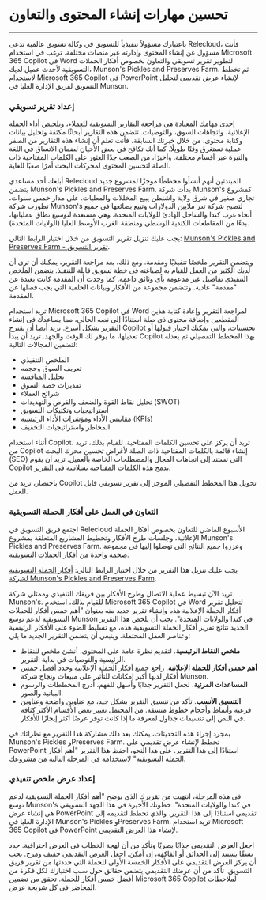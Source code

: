 # تحسين مهارات إنشاء المحتوى والتعاون
---
باعتبارك مسؤولاً تنفيذياً للتسويق في وكالة تسويق عالمية تدعى Relecloud، فأنت مسؤول عن إنشاء المحتوى وإدارته عبر منصات مختلفة. ترغب في استخدام Microsoft 365 Copilot في Word لتطوير تقرير تسويقي والتعاون بخصوص أفكار الحملات التسويقية لأحدث عميل لديك، Munson's Pickles and Preserves Farm. ثم تخطط لاستخدام Microsoft 365 Copilot في PowerPoint لإنشاء عرض تقديمي لتحليل التسويق لفريق الإدارة العليا في Munson.

### إعداد تقرير تسويقي

إحدى مهامك المعتادة هي مراجعة التقارير التسويقية للعملاء، وتلخيص أداء الحملة الإعلانية، واتجاهات السوق، والتوصيات. تتضمن هذه التقارير أبحاثًا مكثفة وتحليل بيانات وكتابة محتوى. من خلال خبرتك السابقة، فأنت تعلم أن إنشاء هذه التقارير من الصفر عملية تستغرق وقتًا طويلًا. كما أنك تكافح في بعض الأحيان لضمان الاتساق في اللغة والنبرة عبر أقسام مختلفة. وأخيرًا، من الصعب جدًا العثور على الكلمات المفتاحية ذات الصلة لتحسين المحتوى لمحركات البحث أمرًا صعبًا للغاية.

أبلغك أحد مساعدي Relecloud المبتدئين أنهم أنشأوا مخططًا موجزًا لمشروع جديد يتضمن Munson's Pickles and Preserves Farm. بدأت شركة Munson's كمشروع تجاري صغير في شرق ولاية واشنطن يبيع المخللات والمعلبات. على مدار خمس سنوات، تطورت شركة Munson's لتصبح شركة تدر ملايين الدولارات وتبيع بضائعها في جميع أنحاء غرب كندا والساحل الهادئ للولايات المتحدة. وهي مستعدة لتوسيع نطاق عملياتها، بدءًا من المقاطعات الكندية الوسطى ومنطقة الغرب الأوسط العليا (الولايات المتحدة).

يجب عليك تنزيل تقرير التسويق من خلال اختيار الرابط التالي: [Munson's Pickles and Preserves Farm - تقرير التسويق](https://go.microsoft.com/fwlink/?linkid=2268063).

ويتضمن التقرير ملخصًا تنفيذيًا ومقدمة. ومع ذلك، بعد مراجعة التقرير، يمكنك أن ترى أن لديك الكثير من العمل للقيام به لصياغته في خطة تسويق قابلة للتنفيذ. يتضمن الملخص التنفيذي تفاصيل غير مدعومة بأي وثائق داعمة. كما وجدت أن المقدمة كانت بعيدة عن "مقدمة" عادية. وتتضمن مجموعة من الأفكار وبيانات الخلفية التي يجب فصلها عن المقدمة.

تريد استخدام Microsoft 365 Copilot في Word لمراجعة التقرير وإعادة كتابة هذين المقطعين وإضافة محتوى ذي صلة استنادًا إلى نصه الحالي، مما يساعدك في إنشاء التقرير بشكل أسرع. تريد أيضا أن يقترح Copilot تحسينات، والتي يمكنك اختيار قبولها أو تعديلها، ما يوفر لك الوقت والجهد. تريد أن يبدأ Copilot بهذا المخطط التفصيلي ثم يعدله لتضمين المجالات التالية:

 -  الملخص التنفيذي
 -  تعريف السوق وحجمه
 -  تحليل المنافسة
 -  تقديرات حصة السوق
 -  شرائح العملاء
 -  تحليل نقاط القوة والضعف والفرص والتهديدات (SWOT)
 -  استراتيجيات وتكتيكات التسويق
 -  مقاييس الأداء ومؤشرات الأداء الرئيسية (KPIs)
 -  المخاطر واستراتيجيات التخفيف

أثناء استخدام Copilot، تريد أن يركز على تحسين الكلمات المفتاحية. للقيام بذلك، تريد من Copilot إنشاء قائمة بالكلمات المفتاحية ذات الصلة لأغراض تحسين محرك البحث (SEO) التي تستند إلى اتجاهات المجال والمصطلحات الخاصة بالعميل. تريد أن يقوم Copilot بدمج هذه الكلمات المفتاحية بسلاسة في التقرير.

باختصار، تريد من Copilot تحويل هذا المخطط التفصيلي الموجز إلى تقرير تسويقي قابل للعمل.

### التعاون في العمل على أفكار الحملة التسويقية

اجتمع فريق التسويق في Relecloud الأسبوع الماضي للتعاون بخصوص أفكار الحملة الإعلانية، وجلسات طرح الأفكار وتخطيط المشاريع المتعلقة بمشروع Munson's Pickles and Preserves Farm. وعززوا جميع النتائج التي توصلوا إليها في مجموعة ضخمة واحدة من أفكار الحملات التسويقية.

يجب عليك تنزيل هذا التقرير من خلال اختيار الرابط التالي: [أفكار الحملة التسويقية لشركة Munson's Pickles and Preserves Farm](https://go.microsoft.com/fwlink/?linkid=2268691).

تريد الآن تبسيط عملية الاتصال وطرح الأفكار بين فريقك التنفيذي وممثلي شركة Munson's. للقيام بذلك، استخدم Microsoft 365 Copilot في Word لتحليل تقرير أفكار الحملة الإعلانية هذه وإنشاء تقرير جديد منه بعنوان "أهم خمس أفكار للحملات التسويقية لدعم توسع Munson في كندا والولايات المتحدة". يجب أن يلخص هذا التقرير الجديد نتائج تقرير أفكار الحملة التسويقية هذه، مع تسليط الضوء على الأفكار الرئيسية وعناصر العمل المحتملة. وينبغي أن يتضمن التقرير الجديد ما يلي:

 -  **ملخص النقاط الرئيسية**. لتقديم نظرة عامة على المحتوى، أنشئ ملخص للنقاط الرئيسية والتوصيات في بداية التقرير.
 -  **أهم خمس أفكار للحملة الإعلانية**. راجع جميع أفكار الحملة الإعلانية وحدد أفضل خمس أفكار لديها أكبر إمكانات للتأثير على مبيعات ونجاح شركة Munson.
 -  **المساعدات المرئية**. لجعل التقرير جذابًا وأسهل للفهم، أدرج المخططات والرسوم البيانية والصور.
 -  **التنسيق الأنسب**. تأكد من تنسيق التقرير بشكل جيد، مع عناوين واضحة وعناوين فرعية وأنماط وأحجام خطوط متسقة. من المحتمل تغيير بعض الأقسام الأكثر كثافة في النص إلى تنسيقات جداول لمعرفة ما إذا كانت توفر عرضًا أكثر إيجازًا للأفكار.

بمجرد إجراء هذه التحديثات، يمكنك بعد ذلك مشاركة هذا التقرير مع نظرائك في Munson's Pickles وPreserves Farm. تخطط لإنشاء عرض تقديمي على PowerPoint استنادًا إلى هذا التقرير. على هذا النحو، احفظ هذا التقرير "أهم أفكار الحملة التسويقية" لاستخدامه في المرحلة التالية من مشروعك.

### إعداد عرض ملخص تنفيذي

في هذه المرحلة، انتهيت من تقريرك الذي يوضح "أهم أفكار الحملة التسويقية لدعم توسع Munson's في كندا والولايات المتحدة". خطوتك الأخيرة في هذا الجهد التسويقي هي إنشاء عرض PowerPoint تقديمي استنادًا إلى هذا التقرير، والذي تخطط لتقديمه إلى الإدارة العليا في Munson's Pickles وPreserves Farm. تريد استخدام Microsoft 365 Copilot في PowerPoint لإنشاء هذا العرض التقديمي.

اجعل العرض التقديمي جذابًا بصريًا وتأكد من أن لهجة الخطاب في العرض احترافية. حدد نسقًا يستند إلى الحدائق أو الفاكهة، إن أمكن. اجعل العرض التقديمي خفيف ومرح. يجب أن يركز العرض التقديمي على الأفكار الخمسة الأولى للحملة التي حددتها من تقرير فريق التسويق. تأكد من أن عرضك التقديمي يتضمن حقائق حول سبب اختيارك لكل فكرة من أفضل خمس أفكار للحملة. تحقق من تضمين Microsoft 365 Copilot لملاحظات المحاضر في كل شريحة عرض.
